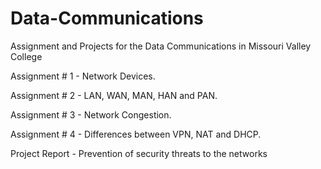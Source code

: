 # Data-Communications

 Assignment and Projects for the Data Communications in Missouri Valley College


Assignment # 1 - Network Devices.

Assignment # 2 - LAN, WAN, MAN, HAN and PAN.

Assignment # 3 - Network Congestion.

Assignment # 4 - Differences between VPN, NAT and DHCP.

Project Report - Prevention of security threats to the networks

